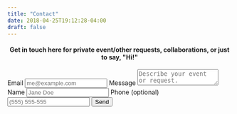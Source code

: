 ```yaml
---
title: "Contact"
date: 2018-04-25T19:12:28-04:00
draft: false
---
```


<h4>
  <center>
Get in touch here for private event/other requests, collaborations, or just to say, "Hi!"
  </center>
</h4>

<form method="POST" action="https://formspree.io/swiftglidden@gmail.com">
  <label for="email">Email</label>
  <input name="email" placeholder="me@example.com" type="email" required>
  <label for="message">Message</label>
  <textarea name="message" placeholder="Describe your event or request." required></textarea>
  <label for="name">Name</label>
  <input type="text" name="name" placeholder="Jane Doe" required>
  <label for="phone">Phone (optional)</label>
  <input type="tel" name="phone" placeholder="(555) 555-555">
  <button type="submit">Send</button>
</form>
